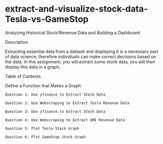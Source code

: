 # extract-and-visualize-stock-data-Tesla-vs-GameStop
Analyzing Historical Stock/Revenue Data and Building a Dashboard

Description

  Extracting essential data from a dataset and displaying it is a necessary part of data science; therefore individuals can make correct decisions based on the data. In this assignment, you will extract some stock data, you will then display this data in a graph.

Table of Contents

  Define a Function that Makes a Graph
    
    Question 1: Use yfinance to Extract Stock Data
    
    Question 2: Use Webscraping to Extract Tesla Revenue Data
    
    Question 3: Use yfinance to Extract Stock Data
    
    Question 4: Use Webscraping to Extract GME Revenue Data
    
    Question 5: Plot Tesla Stock Graph
    
    Question 6: Plot GameStop Stock Graph
